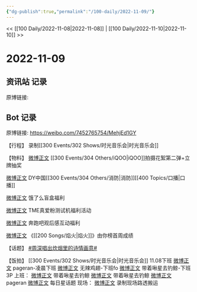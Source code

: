 ```yaml
---
{"dg-publish":true,"permalink":"/100-daily/2022-11-09/"}
---
```


<< [[100 Daily/2022-11-08\|2022-11-08]] | [[100 Daily/2022-11-10\|2022-11-10]] >>
# 2022-11-09

## 资讯站 记录

原博链接:

## Bot 记录

原博链接: https://weibo.com/7452765754/MehjEd1GY

【行程】
录制[[300 Events/302 Shows/时光音乐会\|时光音乐会]]

【物料】
[微博正文](http://weibo.com/6378846558/MecSYrg7j) [[300 Events/304 Others/iQOO\|iQOO]]拍摄花絮第二弹+立牌抽奖

[微博正文](http://weibo.com/6466290670/Mefs6Ce5d) DY中国[[300 Events/304 Others/消防\|消防]][[400 Topics/口播\|口播]]

[微博正文](http://weibo.com/1282440983/MeePR2rFr) 饿了么盲盒福利

[微博正文](https://weibo.com/6604869546/MedhJgGAs) TME真爱粉测试机福利活动

[微博正文](https://weibo.com/5242381821/MedJMwyPV) 奔跑吧观后感互动福利

[微博正文](http://weibo.com/6733257358/MecxhoHO0) 《[[200 Songs/焰火\|焰火]]》由你榜首周成绩

【话题】
[#周深唱出炊烟里的诗情画意#](https://s.weibo.com/weibo?q=%23%E5%91%A8%E6%B7%B1%E5%94%B1%E5%87%BA%E7%82%8A%E7%83%9F%E9%87%8C%E7%9A%84%E8%AF%97%E6%83%85%E7%94%BB%E6%84%8F%23)

【饭拍】
[[300 Events/302 Shows/时光音乐会\|时光音乐会]]
11.08下班
[微博正文](http://weibo.com/7633014126/Mebedm9Gx) pageran-凌晨下班
[微博正文](http://weibo.com/7495641082/Me9M3cThl) 无辣鸡翅-下班fo
[微博正文](https://weibo.com/3246571812/Mec9J6DS5) 带着啾星去钓鲸-下班3P
上班：
[微博正文](http://weibo.com/3246571812/MedZ4pAcC) 带着啾星去钓鲸
[微博正文](http://weibo.com/3246571812/Megxvs6jg) 带着啾星去钓鲸
[微博正文](http://weibo.com/7633014126/MehfZ3x4A) pageran
[微博正文](http://weibo.com/p/1000006962149176_MeeohibRR) 每日星话题
现场：
[微博正文](https://weibo.com/6108895035/Meg6AvJCX) 录制现场路透搬运
